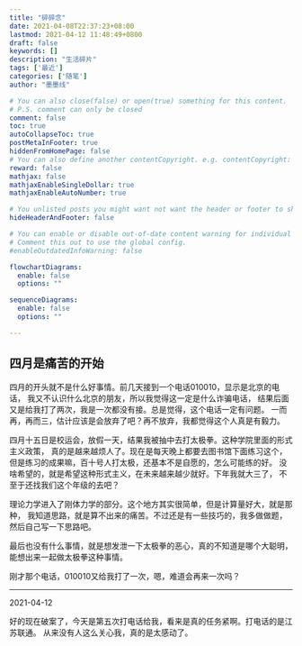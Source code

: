 ```yaml
---
title: "碎碎念"
date: 2021-04-08T22:37:23+08:00
lastmod: 2021-04-12 11:48:49+0800 
draft: false
keywords: []
description: "生活碎片"
tags: ['最近']
categories: ['随笔']
author: "墨墨线"

# You can also close(false) or open(true) something for this content.
# P.S. comment can only be closed
comment: false
toc: true
autoCollapseToc: true
postMetaInFooter: true
hiddenFromHomePage: false
# You can also define another contentCopyright. e.g. contentCopyright: "This is another copyright."
reward: false
mathjax: false
mathjaxEnableSingleDollar: true
mathjaxEnableAutoNumber: true

# You unlisted posts you might want not want the header or footer to show
hideHeaderAndFooter: false

# You can enable or disable out-of-date content warning for individual post.
# Comment this out to use the global config.
#enableOutdatedInfoWarning: false

flowchartDiagrams:
  enable: false
  options: ""

sequenceDiagrams: 
  enable: false
  options: ""

---
```



## 四月是痛苦的开始
四月的开头就不是什么好事情。前几天接到一个电话010010，显示是北京的电话，
我又不认识什么北京的朋友，所以我觉得这一定是什么诈骗电话，
结果后面又是给我打了两次，我是一次都没有接。总是觉得，这个电话一定有问题。
一而再，再而三，估计应该是会放弃了吧？再不放弃，我都觉得这个人真是有毅力。

四月十五日是校运会，放假一天，结果我被抽中去打太极拳。这种学院里面的形式主义政策，
真的是越来越烦人了。现在是每天晚上都要去图书馆下面练习这个，
但是练习的成果嘛，百十号人打太极，还基本不是自愿的，怎么可能练的好。
没啥希望的，就是希望这种形式主义，在未来越来越少就好。下年我就大三了，
不至于还找我们这个年级的去吧？

理论力学进入了刚体力学的部分。这个地方其实很简单，但是计算量好大，就是那种，
我知道思路，就是算不出来的痛苦。不过还是有一些技巧的，我多做做题，
然后自己写一下思路吧。

最后也没有什么事情，就是想发泄一下太极拳的恶心，真的不知道是哪个大聪明，
能想出来一起做太极拳这种事情。

刚才那个电话，010010又给我打了一次，嗯，难道会再来一次吗？

--------
2021-04-12 

好的现在破案了，今天是第五次打电话给我，看来是真的任务紧啊。打电话的是江苏联通。
从来没有人这么关心我，真的是太感动了。
